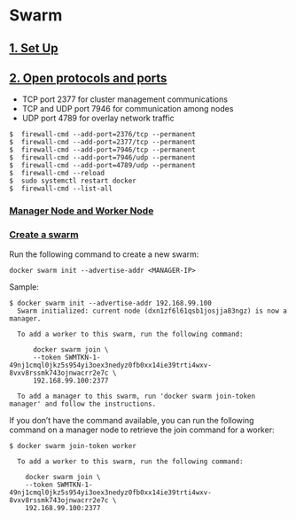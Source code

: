# Swarm

## [1. Set Up](https://docs.docker.com/engine/swarm/swarm-tutorial/#set-up)

## [2. Open protocols and ports](https://docs.docker.com/engine/swarm/swarm-tutorial/#open-protocols-and-ports-between-the-hosts)
  - TCP port 2377 for cluster management communications
  - TCP and UDP port 7946 for communication among nodes
  - UDP port 4789 for overlay network traffic
  
  ```
  $  firewall-cmd --add-port=2376/tcp --permanent  
  $  firewall-cmd --add-port=2377/tcp --permanent  
  $  firewall-cmd --add-port=7946/tcp --permanent  
  $  firewall-cmd --add-port=7946/udp --permanent  
  $  firewall-cmd --add-port=4789/udp --permanent  
  $  firewall-cmd --reload  
  $  sudo systemctl restart docker  
  $  firewall-cmd --list-all
  ```

### [Manager Node and Worker Node](https://docs.docker.com/engine/swarm/how-swarm-mode-works/nodes/)

### [Create a swarm](https://docs.docker.com/engine/swarm/swarm-tutorial/create-swarm/)
  Run the following command to create a new swarm:
  ```
  docker swarm init --advertise-addr <MANAGER-IP>
  ```
  Sample:
  ```
  $ docker swarm init --advertise-addr 192.168.99.100
    Swarm initialized: current node (dxn1zf6l61qsb1josjja83ngz) is now a manager.

    To add a worker to this swarm, run the following command:

        docker swarm join \
        --token SWMTKN-1-49nj1cmql0jkz5s954yi3oex3nedyz0fb0xx14ie39trti4wxv-8vxv8rssmk743ojnwacrr2e7c \
        192.168.99.100:2377

    To add a manager to this swarm, run 'docker swarm join-token manager' and follow the instructions.
  
  ```
  If you don’t have the command available, you can run the following command on a manager node to retrieve the join command for a worker:
  ```
  $ docker swarm join-token worker

    To add a worker to this swarm, run the following command:

      docker swarm join \
      --token SWMTKN-1-49nj1cmql0jkz5s954yi3oex3nedyz0fb0xx14ie39trti4wxv-8vxv8rssmk743ojnwacrr2e7c \
      192.168.99.100:2377
  ```
